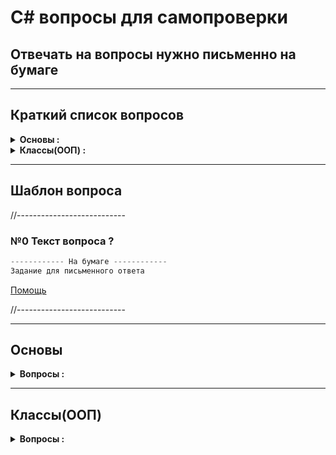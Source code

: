 # C# вопросы для самопроверки 

## Отвечать на вопросы нужно письменно на бумаге

---
## Краткий список вопросов
<details>
  <summary><b>Основы :</b></summary>

* №1 Как объявить переменную с ***Неявной типизацией*** ?
* №2 Перечислите основные типы данных (для большинства языков) ?
* №3 Логические операции
* №4 Чем отличаются расширяющее и сужающее преобразования типов ?
* №5 Чем отличаются условные логические операции &&, || и &, | ?
* №6 Как в общем виде выглядит конструкция цикла foreach ?
* №7 Массив основы
* №8 В чем разница между двумерным массивом и массивом массивов ?
* №9 Методы Основы
* №10 Что делает рекурсивная функция ?
* №11 Для чего используется ключевое слово enum ?
* №12 Что такое кортежи и для чего они используются ?
</details>

<details>
  <summary><b>Классы(ООП) :</b></summary>

* №1 Классы Основы
* №2 Для чего нужно ключевое слово this в классах ?
* №3 Инициализация объектов
* №4 Как организованна память в .NET ?
* №5 Какие типы называют типами значений, а какие ссылочными типами ?
* №6 Чем отличается передача объекта по значению от передачи по ссылке (ref) ?
* №7 Модификаторы доступа, зачем они нужны ?
* №8 Что такое Свойства и для чего они нужны в классах ?
* №9 Для чего нужны ***Автоматические свойства*** (АС) ?
* №10 Для чего используется модификатор static ? ***Статические элементы*** (СЭ)
* №11 Для чего используется статический конструктор класса ?
* №12 Что такое константы и как они объявляются в коде ?
* №13 Что такое поля для чтения ? (readonly)
* №14 Перегрузка операторов (`- + < >`)
* №15 Что означает ключевое слово ***null*** ?
* №16 Для чего нужны индексаторы классов ?
* №17 Что такое наследование и для чего оно используется ?
* №18 Для чего нужно ключевое слово ***base*** ?
* №19 Для чего нужно использовать преобразование типов (object) ?
* №20 Что такое виртуальные методы и свойства ? Что такое полиморфизм ?
* №21 Для чего нужно сокрытие (hiding) ?
* №22 Для чего нужны абстрактные классы ?
* №23 Какие четыре основных метода у класса System.Object ? Что они делают ?
* №24 Какие возможности дают "Обобщения" в .NET v2.0 ?
* №25 Для чего нужны "ограничения обобщений"(ОО) ?
* №26 Сколько есть способов наследования "обобщенных типов"(ОТ) ? Описать их реализацию
</details>

---
## Шаблон вопроса

//---------------------------

### №0 Текст вопроса ?
```php
------------ На бумаге ------------
Задание для письменного ответа
```
[Помощь](ссылка)

//---------------------------

---
## Основы

<details>
  <summary><b>Вопросы :</b></summary>

### №1 Как объявить переменную с ***Неявной типизацией*** ?
```php
------------ На бумаге ------------
Написать 4 разных варианта объявления таких переменных :
1) 2 разных правильных варианта
2) 2 разных ошибочных варианта 
```
[Помощь](Readme.md#2_1_2)

---
### №2 Перечислить основные типы данных (для большинства языков) ?
```php
------------ На бумаге ------------
Написать 6 основных типов данных (1 целый, 2 вещественных, 1 строчный) :
средне   : написать все 6 типов
хорошо   : указать их размер в байтах в C#
отлично  : указать диапазон значений
идеально : написать больше 6 типов, которые имеются в C#
```
[Помощь](Readme.md#2_1)

---
### №3 Логические операции
```php
------------ На бумаге ------------
Вычислить результат следующих примеров (result):
int result = 2 & 5;  // result = ?
int result = 3 | 5;  // result = ?
int result = 3 ^ 5;  // result = ?
int result = ~5;     // result = ?
int result = 4 << 1; // result = ?
int result = 4 >> 1; // result = ?
```
[Помощь](Readme.md#2_2)

---
### №4 Чем отличаются расширяющее и сужающее преобразования типов ?
```php
------------ На бумаге ------------
byte a = 4;
byte b = a + 70; // верно|ошибка ? какой тип вернёт сложение a + 70 ?
---
создать переменную типа byte(= 4) и преобразовать в тип ushort
создать переменную типа ushort(= 4) и преобразовать в тип byte
---
написать проверку на переполнение для кода :
int a = 33;
int b = 600;
byte c = a+b;
```
[Помощь](Readme.md#2_4)

---
### №5 Чем отличаются условные логические операции `&&, ||` и `&, |` ?
```php
------------ На бумаге ------------
Что делает операция XOR(^) ?
bool a = true;
bool b = !a;   
bool c = a ^ b  // c = ?
bool d = a ^ !b // d = ?
```
[Помощь](Readme.md#2_5)

---
### №6 Как в общем виде выглядит конструкция цикла foreach ?
```php
------------ На бумаге ------------
Написать на бумаге простой пример
```
[Помощь](Readme.md#2_7)

---
### №7 Массив основы
```php
------------ На бумаге ------------
1) Что означает ранг(rank) в массиве ?
2) Что означает длина измерения ?
3) Что означает длина массива ?
4) Квадратные скобки ставятся после типа переменной, или после имени переменной ?
5) Может ли размер массива быть указан в объявлении переменной ?
6) При создании массива нужно ли указывать его размер ?
7) Написать пример создания и объявления массива
```
[Помощь](Readme.md#2_8)

---
### №8 В чем разница между ***двумерным массивом*** и ***массивом массивов*** ?
```php
------------ На бумаге ------------
1) Написать пример двумерного массива
2) Написать пример трехмерного массива
3) Написать пример массива массивов
4) Как указать длину массива массивов ?
5) Должна ли совпадать размерность каждого подмассива в массиве массивов ?
```
[Помощь](Readme.md#2_8)

---
### №9 Методы Основы
```php
------------ На бумаге ------------
1) Как в общем виде выглядит конструкция метода ?
2) Написать 2 варианта сокращенной записи методов(в одном должен быть return)
3) Написать пример метода с двумя параметрами где 1 обязательный а 2 нет
4) Для чего нужны модификаторы "ref" и "out" ?
5) Написать по одному примеру их использования
6) Какой обязательное условие нужно соблюдать используя модификатор "out" ?
7) Что означает передача параметра по ссылки и по значению ?
8) Для чего нужны "выходные параметры" ?
9) Для чего нужно ключевое слово "params" ?
10) Написать пример метода с "params"
11) Можно ли указывать параметры после "params" ?
12) Можно ли указывать больше одного "params" ?
```
[Помощь](Readme.md#2_9)

---
### №10 Что делает рекурсивная функция ?
```php
------------ На бумаге ------------
1) Написать рекурсивную функцию факториала
2) Написать рекурсивную функцию фиббоначи
```
[Помощь](Readme.md#2_10)

---
### №11 Для чего используется ключевое слово enum ?
```php
------------ На бумаге ------------
1) Что в enum указывается обязательно ?
2) Какие значения указываются каждому элементу в enum ?
3) Написать 2 примера enum, один со стандартным типом, другой = byte
```
[Помощь](Readme.md#2_11)

---
### №12 Что такое кортежи и для чего они используются ?
```php
------------ На бумаге ------------
1) Написать пример кортежа с неявными типами
2) Написать пример обращения к неявным элементам кортежа
3) Написать пример кортежа с явными типами
4) Написать пример кортежа с названием полей
5) Написать пример кортежа без имени
6) Написать пример передачи кортежа в метод
7) Написать пример возврата кортежа из функции 
```
[Помощь](Readme.md#2_12)


</details>

---
## Классы(ООП)

<details>
  <summary><b>Вопросы :</b></summary>

### №1 Классы Основы
```php
------------ На бумаге ------------
1) Чем класс является для объекта и наоборот ?
2) Перечислить все элементы, которыми можно выразить функциональность класса(3 основных + 2 дополнительных)
3) Написать простой пример каждого элемента
```
[Помощь](Readme.md#3)

---
### №2 Для чего нужно ключевое слово this в классах ?
```php
------------ На бумаге ------------
1) В каких ситуациях слово this используется чаще всего ?
2) Написать пример для каждой ситуации
3) Какой принцип работы у цепочки конструкторов ?
4) Написать пример цепочки конструкторов
```
[Помощь](Readme.md#3_1)

---
### №3 Инициализация объектов
```php
------------ На бумаге ------------
1) Написать пример того как происходит инициализация объекта
```
[Помощь](Readme.md#3_2)

---
### №4 Как организованна память в .NET ?
```php
------------ На бумаге ------------
1) На какие типы делится память и что они в себе содержат ?
2) Что и когда делает сборщик мусора ?
```
[Помощь](Readme.md#3_3)

---
### №5 Какие типы называют типами значений, а какие ссылочными типами ?
```php
------------ На бумаге ------------
1) Написать список типов значений (условно разделяют на 6 типов)
2) Написать список ссылочных типов (условно разделяют на 5 типов)
```
[Помощь](Readme.md#3_4)

---
### №6 Чем отличается передача объекта по значению от передачи по ссылке (ref) ?
```php
------------ На бумаге ------------
1) Написать простой пример передачи объекта по значению
2) Написать простой пример передачи объекта по ссылке
```
[Помощь](Readme.md#3_5)

---
### №7 Модификаторы доступа, зачем они нужны ?
```php
------------ На бумаге ------------
1) Написать все модификаторы доступа в С#
2) Написать что означает каждый модификатор
3) Какое ограничение имеет "Пространство имен"(namespace)
4) Какой модификатор доступа у классов по умолчанию ?
5) С какими модификаторами доступа могут быть не вложенные классы внутри "namespace"
6) Какая доступность по умолчанию у членов типа: 1)enum 2)class 3)interface 4)struct ?
7) Какие варианты доступности у членов типа: 1)enum 2)class 3)interface 4)struct ?
```
[Помощь](Readme.md#3_6)

---
### №8 Что такое Свойства и для чего они нужны в классах ?
```php
------------ На бумаге ------------
1) Как свойства предоставляют возможность работы с полями ?
2) Написать ограничение к полю по двум методам(на чтение и на запись)
3) Когда можно установить модификатор досутпа для Свойства ?
4) Сколько блоков у свойства могут иметь модификатор доступа ?
5) Может ли модификатор доступа блока быть менее ограничивающим чем модфикатор досутпа свойства ? 
6) Написать пример сокращенной записи свойства
```
[Помощь](Readme.md#3_7)

---
### №9 Для чего нужны ***Автоматические свойства*** (АС) ?
```php
------------ На бумаге ------------
1) Написать пару примеров разного типа АС
2) Написать пару примеров разного типа АС с инициализацией значений
3) Написать пример записи АС с модфикатором доступа
4) Написать пример АС без блока set
```
[Помощь](Readme.md#3_8)

---
### №10 Для чего используется модификатор static ? ***Статические элементы*** (СЭ)
```php
------------ На бумаге ------------
1) К какой части класса относятся статические поля, методы и свойства ?
2) В какой момент нужно создавать экземпляр класса, чтобы обратиться к СЭ ?
3) Какое максимальное количество объектов класса могут иметь один и тот же СЭ ?
4) При создании скольки объектов класса будет выделена память для СЭ ?
5) К каким элементам класса могут обращаться статические методы ?
6) Написать пример статического поля, свойства, метода
```
[Помощь](Readme.md#3_10)

---
### №11 Для чего используется статический конструктор класса ?
```php
------------ На бумаге ------------
1) Какие модификаторы доступа может иметь статический конструктор ?
2) К каким не статическим элементам обращается статический конструктор когда использует слово this ?
3) Написать код для вызова статического конструктора вручную
4) В каких случаях статический конструктор выполняется автоматически
5) Какие элементы могут содержать статические классы ?
```
[Помощь](Readme.md#3_10)

---
### №12 Что такое константы и как они объявляются в коде ?
```php
------------ На бумаге ------------
1) Написать пару примеров констант
2) Когда можно инициализировать константы ?
3) В каких случаях может быть изменено значение констант ?
4) Являются ли константы неявно статическими полями ?
```
[Помощь](Readme.md#3_11)

---
### №13 Что такое поля для чтения ? (readonly)
```php
------------ На бумаге ------------
1) Где можно только инициализировать поля для чтения ?
2) Где можно инициализировать и изменять поля для чтения ?
3) Могут ли быть статическими ?
4) Написать пример поля для чтения
```
[Помощь](Readme.md#3_11)

---
### №14 Перегрузка операторов (`- + < >`)
```php
------------ На бумаге ------------
1) Написать все 6 групп операторов и содержащиеся в них операторы
2) Какие модификаторы могут быть у методов с перегрузкой операторов ?
3) Какие допускаются названия для методов с перегрузкой операторов ?
4) Сколько параметров принимают Унарные и Бинарные операторы ?
5) Какой тип должен обязательно иметь один из параметров при перегрузке ?
6) Написать несколько примеров перегрузки операторов
7) Можно ли при перегрузке операторов возвращать измененный объект ?
8) Как задаются операции для префиксного и постфиксного изменения ? Написать оба варианта
9) Что нужно переопределить при необходимости использования объекта типа в качестве условия ?
```
[Помощь](Readme.md#3_12)

---
### №15 Что означает ключевое слово ***null*** ?
```php
------------ На бумаге ------------
1) Перечислить типы переменных которые могут принимать значение null
2) Является ли значение null значением по умолчанию ?
3) Что делает оператор null-объединения (??) ?
4) Какой операнд должен быть ссылочного типа при null-объединении, левый или правый ?
5) Когда null-объединение возвращает левый операнд, а когда правый ?
6) Что делает оператор условного null (?.) ?
7) Написать пример проверки условного null(?.) на нескольких уровнях в глубину
```
[Помощь](Readme.md#3_13)

---
### №16 Для чего нужны индексаторы классов ?
```php
------------ На бумаге ------------
1) С помощью какого названия объявляют индексаторы ?
2) Какие параметры обязательны для индексаторов и почему ?
3) Написать пример индексатора
4) Как выглядит перегрузка индексаторов
5) Написать пример перегрузки индексаторов
```
[Помощь](Readme.md#3_14)

---
### №17 Что такое наследование и для чего оно используется ?
```php
1) От какого класса наследуется класс Account ?
class Account {...}
2) Что может быть унаследовано из базового класса ? 
3) Как наследовать private поля ?
4) Как наследовать конструктор базового класса ?
5) Написать простой пример наследования
6) Как реализовать множественное наследование в С# ?
7) Как наследовать статический класс ?
8) Каким ключевым словом можно запретить наследование класса ? Написать общую конструкцию
```
[Помощь](Readme.md#3_15)

---
### №18 Для чего нужно ключевое слово ***base*** ?
```php
1) В какой последовательности выполняются конструкторы при создании объекта дочернего класса ?
class Account {...}
class Person : Account {...}
2) Написать пример использования base
3) Написать пример использования base для переопределенного метода
```
[Помощь](Readme.md#3_16)

---
### №19 Для чего нужно использовать преобразование типов (object) ?
```php
1) Какая часть функционала от других классов доступна каждому из следующих классов ?
class Account {...}
class Person : Account {...}
class MalePerson : Person {...}
2) Какое преобразование является восходящим, а какой нисходящим ?
3) Написать пример обоих преобразований
4) Какие есть способы преобразования типов (3 варианта) ?
5) Написать пример каждого способа
6) Что дает перегрузка операций преобразования ?
7) Что обязательно должен либо принимать, либо возвращать оператор преобразования ?
8) Когда используется перегрузка explicit, а когда implicit ?
9) Написать пример перегрузки explicit и implicit
```
[Помощь](Readme.md#3_17)

---
### №20 Что такое виртуальные методы и свойства ? Что такое полиморфизм ?
```php
1) Какое ключевое слово используется в родительском классе, а какое в дочернем 
2) Какой набор параметров должен быть у родителя/наследника ?
3) Какой модификатор должен быть у родителя/наследника ?
4) Как создать статический виртуальный метод ?
5) Написать пример метода и свойства для родителя/наследника
6) Как запретить переопределение методов и свойств ? Написать пример
7) Как запретить не переопределенные методы и свойства ?
```
[Помощь](Readme.md#3_19)

---
### №21 Для чего нужно сокрытие (hiding) ?
```php
1) Что может менять сокрытие, в отличии от переопределения ?
2) Какое ключевое слово используется для сокрытия ?
3) Написать несколько примеров сокрытия ?
```
[Помощь](Readme.md#3_20)

---
### №22 Для чего нужны абстрактные классы ?
```php
1) Какое ключевое слово используют абстрактные классы ?
2) Какие элементы может содержать абстрактный класс ?
3) Как создать объект абстрактного класса ?
4) Написать пример использования абстрактного класса
5) Какой модфикатор не могут иметь абстрактные элементы класса ?
6) Что обязан сделать класс наследник от абстрактного класса ?
7) При переопределении с каким модификатором записываются элементы ?
8) Как записать не абстрактный класс с абстрактными методами ?
9) Какие 4 элемента класса могут быть абстрактными ?
10) Написать пример абстрактных элементов абстрактного класса
```
[Помощь](Readme.md#3_21)

---
### №23 Какие четыре основных метода у класса System.Object ? Что они делают ?
```php
1) Написать пример каждого метода
2) Какие из этих методов можно переопределять ?
3) Написать пример переопределения для каждого возможного метода
```
[Помощь](Readme.md#3_23)

---
### №24 Какие возможности дают "Обобщения" в .NET v2.0 ?
```php
1) Какие проблемы решают обобщения ?
2) Что такое упаковка-преобразование ?
3) Что такое распаковка-преобразование ?
4) Что лучше упаковка/распаковка или обобщения ? Почему ?
5) Что означает тип Т в записи : className<T> ?
6) Какой тип можно подставить вместо Т ?
7) Написать пример обобщения 
8) Какие значения устанавливают по умолчанию обобщения ?
9) Написать пример со значением по умолчанию
10) Какая особенность есть у статических полей обобщенных классов ?
11) Написать пример особенности статических полей
12) Написать пример использования нескольких универсальных параметров
13) Написать пример обобщенного метода
```
[Помощь](Readme.md#3_24)

---
### №25 Для чего нужны "ограничения обобщений"(ОО) ?
```php
1) Что позволяет делать ОО с типом Т(className<T>) ?
2) Написать пример ОО
3) Какие типы используются в ОО ?
4) Чем отличаются между собой универсальные параметры ОО ? Написать пример для каждого из них.
5) При указании класса в ОО, какие значения может принимать параметр Т ?
6) Написать пример использования в ОО обобщенного класса
7) При нескольких ограничениях за раз какой должен быть порядок следования типов ? (всего 3 группы)
8) В какой последовательности одновременно могут объявляться такие типы как класс, class, struct ?
9) Написать пример нескольких универсальных параметров в ОО
10) Написать пример ОО для метода
```
[Помощь](Readme.md#3_25)

---
### №26 Сколько есть способов наследования "обобщенных типов"(ОТ) ? Описать их реализацию
```php
1) Написать вариант для каждого способа наследования ОТ
2) Написать вариант сочетания обобщенных параметров дочернего и родительского классов
```
[Помощь](Readme.md#3_26)





</details> 